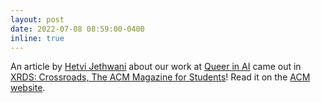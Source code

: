 ```yaml
---
layout: post
date: 2022-07-08 08:59:00-0400
inline: true
---
```

An article by [Hetvi Jethwani](https://cosmicbhejafry.github.io/) about our work at [Queer in AI](https://www.queerinai.com/) came out in [XRDS: Crossroads, The ACM Magazine for Students](https://xrds.acm.org/)! Read it on the [ACM website](https://dl.acm.org/doi/10.1145/3538543).